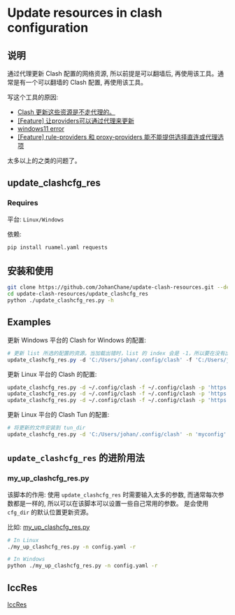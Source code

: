 # Update resources in clash configuration

## 说明

通过代理更新 Clash 配置的网络资源, 所以前提是可以翻墙后, 再使用该工具。通常是有一个可以翻墙的 Clash 配置, 再使用该工具。

写这个工具的原因:

-   [Clash 更新这些资源是不走代理的。](https://github.com/Dreamacro/clash/issues/2368)
-   [[Feature] 让providers可以通过代理来更新](https://github.com/Dreamacro/clash/issues/2046)
-   [windows11 error](https://github.com/Fndroid/clash_for_windows_pkg/issues/2384)
-   [[Feature] rule-providers 和 proxy-providers 能不能提供选择直连或代理选项](https://github.com/Dreamacro/clash/issues/1385)

太多以上的之类的问题了。

## update_clashcfg_res

### Requires

平台: `Linux/Windows`

依赖: 

```sh
pip install ruamel.yaml requests
```

## 安装和使用

```sh
git clone https://github.com/JohanChane/update-clash-resources.git --depth 1
cd update-clash-resources/update_clashcfg_res
python ./update_clashcfg_res.py -h
```

## Examples

更新 Windows 平台的 Clash for Windows 的配置:

```PowerShell
# 更新 list 所选的配置的资源。当加载出错时，list 的 index 会是 -1，所以要在没有出错前，运行该程序。
update_clashcfg_res.py -d 'C:/Users/johan/.config/clash' -f 'C:/Users/johan/.config/clash/profiles' -p 'https://127.0.0.1:7890' --is_cfw -n 'config.yaml' -r
```

更新 Linux 平台的 Clash 的配置:

```sh
update_clashcfg_res.py -d ~/.config/clash -f ~/.config/clash -p 'https://127.0.0.1:7890' -n 'config.yaml' -r
update_clashcfg_res.py -d ~/.config/clash -f ~/.config/clash -p 'https://127.0.0.1:7890' -n 'config.yaml' -u '<url>' -r
update_clashcfg_res.py -d ~/.config/clash -f ~/.config/clash -p 'https://127.0.0.1:7890' -n 'config.yaml' -u '$(cat ~/.config/clash_tun/config_url)' -r
```

更新 Linux 平台的 Clash Tun 的配置:

```sh
# 将更新的文件安装到 tun_dir
update_clashcfg_res.py -d 'C:/Users/johan/.config/clash' -n 'myconfig' -p 'https://127.0.0.1:7890' -t '/srv/clash' -r
```

## `update_clashcfg_res` 的进阶用法

### my_up_clashcfg_res.py

该脚本的作用: 使用 `update_clashcfg_res` 时需要输入太多的参数, 而通常每次参数都是一样的, 所以可以在该脚本可以设置一些自己常用的参数。
是会使用 `cfg_dir` 的默认位置更新资源。

比如: [my_up_clashcfg_res.py](./my_up_clashcfg_res.py)

```sh
# In Linux
./my_up_clashcfg_res.py -n config.yaml -r

# In Windows
python ./my_up_clashcfg_res.py -n config.yaml -r
```

## IccRes

[IccRes](https://github.com/JohanChane/IccRes)